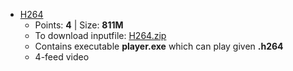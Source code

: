   * [H264]
    * Points: **4** | Size: **811M**
    * To download inputfile: [H264.zip]
    * Contains executable **player.exe** which can play given **.h264**
    * 4-feed video

   [H264]: <https://bitbucket.org/pipaliya/acuiti-hiring-hack/src/5bf8b3eeaddba2068077a5b68ecbbb5a4ff7d314/Level-2/H264/?at=master>
   [H264.zip]: <http://mirrors.hackerearth.0x10.info/seequestor/level-2/h264>

